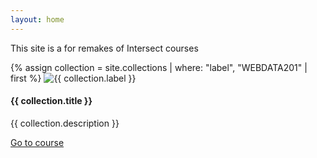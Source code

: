 ```yaml
---
layout: home
---
```


This site is a for remakes of Intersect courses

<div class="card-deck">
  <div class="card">
    {% assign collection =  site.collections | where: "label", "WEBDATA201" | first %}
    <img class="card-img-top" src="assets/logos/sub-brand.png" alt="{{ collection.label }}">
    <div class="card-body">
      <h4 class="card-title"> {{ collection.title }} </h4>
      <p class="card-text"> {{ collection.description }} </p>
      <a href="{{ collection.relative_url | relative_url }}" class="btn btn-primary"> Go to course </a>
    </div>
  </div>
</div>
